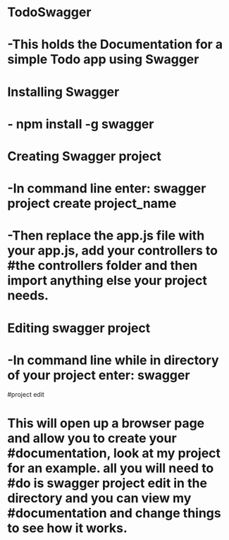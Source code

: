 # TodoSwagger
# -This holds the Documentation for a simple Todo app using Swagger

# Installing Swagger
# - npm install -g swagger

# Creating Swagger project
# -In command line enter: swagger project create project_name
# -Then replace the app.js file with your app.js, add your controllers to #the controllers folder and then import anything else your project needs.

# Editing swagger project
# -In command line while in directory of your project enter: swagger 
#project edit
# This will open up a browser page and allow you to create your #documentation, look at my project for an example. all you will need to #do is swagger project edit in the directory and you can view my #documentation and change things to see how it works.  


